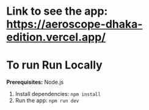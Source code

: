 # Link to see the app: https://aeroscope-dhaka-edition.vercel.app/

# To run Run Locally

**Prerequisites:**  Node.js

1. Install dependencies:
   `npm install`
2. Run the app:
   `npm run dev`

